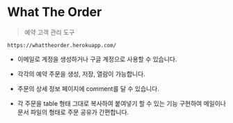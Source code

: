 # What The Order

> 예약 고객 관리 도구

    https://whattheorder.herokuapp.com/

- 이메일로 계정을 생성하거나 구글 계정으로 사용할 수 있습니다.

- 각각의 예약 주문을 생성, 저장, 열람이 가능합니다.
- 주문의 상세 정보 페이지에 comment를 달 수 있습니다.

- 각 주문을 table 형태 그대로 복사하여 붙여넣기 할 수 있는 기능 구현하여 메일이나 문서 파일의 형태로 주문 공유가 간편합니다.
